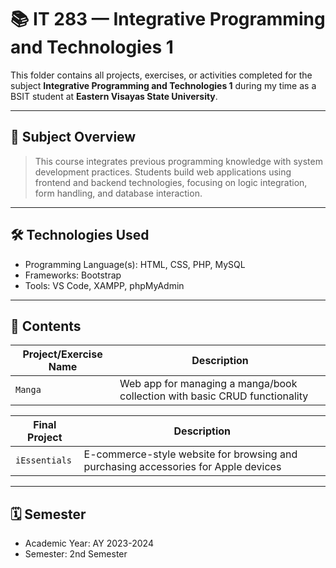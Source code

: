 # 📚 IT 283 — Integrative Programming and Technologies 1

This folder contains all projects, exercises, or activities completed for the subject **Integrative Programming and Technologies 1** during my time as a BSIT student at **Eastern Visayas State University**.

---

## 🧠 Subject Overview

> This course integrates previous programming knowledge with system development practices. Students build web applications using frontend and backend technologies, focusing on logic integration, form handling, and database interaction.

---

## 🛠️ Technologies Used

- Programming Language(s): HTML, CSS, PHP, MySQL
- Frameworks: Bootstrap
- Tools: VS Code, XAMPP, phpMyAdmin

---

## 📂 Contents

| Project/Exercise Name        | Description                                               |
|-----------------------------|-----------------------------------------------------------|
| `Manga`                     | Web app for managing a manga/book collection with basic CRUD functionality |

| **Final Project**           | **Description**                                           |
|-----------------------------|-----------------------------------------------------------|
| `iEssentials`              | E-commerce-style website for browsing and purchasing accessories for Apple devices |

---

## 🗓️ Semester

- Academic Year: AY 2023-2024  
- Semester: 2nd Semester

